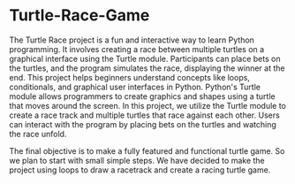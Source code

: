# Turtle-Race-Game
The Turtle Race project is a fun and interactive way to learn Python programming. It
involves creating a race between multiple turtles on a graphical interface using the Turtle
module. Participants can place bets on the turtles, and the program simulates the race,
displaying the winner at the end. This project helps beginners understand concepts like
loops, conditionals, and graphical user interfaces in Python.
Python's Turtle module allows programmers to create graphics and shapes using a turtle
that moves around the screen. In this project, we utilize the Turtle module to create a race
track and multiple turtles that race against each other. Users can interact with the program
by placing bets on the turtles and watching the race unfold.

The final objective is to make a fully featured and functional turtle game. So we plan to
start with small simple steps.
We have decided to make the project using loops to draw a racetrack and create a racing
turtle game.
